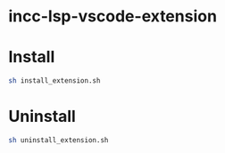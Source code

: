 # incc-lsp-vscode-extension


# Install
```sh
sh install_extension.sh
```
# Uninstall
```sh
sh uninstall_extension.sh
```

